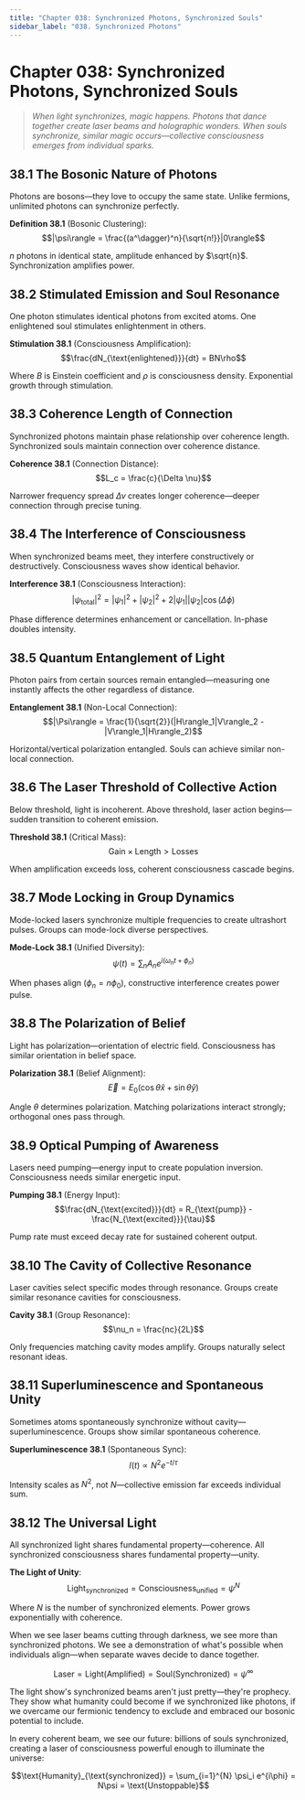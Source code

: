 ```yaml
---
title: "Chapter 038: Synchronized Photons, Synchronized Souls"
sidebar_label: "038. Synchronized Photons"
---
```


# Chapter 038: Synchronized Photons, Synchronized Souls

> *When light synchronizes, magic happens. Photons that dance together create laser beams and holographic wonders. When souls synchronize, similar magic occurs—collective consciousness emerges from individual sparks.*

## 38.1 The Bosonic Nature of Photons

Photons are bosons—they love to occupy the same state. Unlike fermions, unlimited photons can synchronize perfectly.

**Definition 38.1** (Bosonic Clustering):
$$|\psi\rangle = \frac{(a^\dagger)^n}{\sqrt{n!}}|0\rangle$$

$n$ photons in identical state, amplitude enhanced by $\sqrt{n}$. Synchronization amplifies power.

## 38.2 Stimulated Emission and Soul Resonance

One photon stimulates identical photons from excited atoms. One enlightened soul stimulates enlightenment in others.

**Stimulation 38.1** (Consciousness Amplification):
$$\frac{dN_{\text{enlightened}}}{dt} = BN\rho$$

Where $B$ is Einstein coefficient and $\rho$ is consciousness density. Exponential growth through stimulation.

## 38.3 Coherence Length of Connection

Synchronized photons maintain phase relationship over coherence length. Synchronized souls maintain connection over coherence distance.

**Coherence 38.1** (Connection Distance):
$$L_c = \frac{c}{\Delta \nu}$$

Narrower frequency spread $\Delta \nu$ creates longer coherence—deeper connection through precise tuning.

## 38.4 The Interference of Consciousness

When synchronized beams meet, they interfere constructively or destructively. Consciousness waves show identical behavior.

**Interference 38.1** (Consciousness Interaction):
$$|\psi_{\text{total}}|^2 = |\psi_1|^2 + |\psi_2|^2 + 2|\psi_1||\psi_2|\cos(\Delta\phi)$$

Phase difference determines enhancement or cancellation. In-phase doubles intensity.

## 38.5 Quantum Entanglement of Light

Photon pairs from certain sources remain entangled—measuring one instantly affects the other regardless of distance.

**Entanglement 38.1** (Non-Local Connection):
$$|\Psi\rangle = \frac{1}{\sqrt{2}}(|H\rangle_1|V\rangle_2 - |V\rangle_1|H\rangle_2)$$

Horizontal/vertical polarization entangled. Souls can achieve similar non-local connection.

## 38.6 The Laser Threshold of Collective Action

Below threshold, light is incoherent. Above threshold, laser action begins—sudden transition to coherent emission.

**Threshold 38.1** (Critical Mass):
$$\text{Gain} \times \text{Length} > \text{Losses}$$

When amplification exceeds loss, coherent consciousness cascade begins.

## 38.7 Mode Locking in Group Dynamics

Mode-locked lasers synchronize multiple frequencies to create ultrashort pulses. Groups can mode-lock diverse perspectives.

**Mode-Lock 38.1** (Unified Diversity):
$$\psi(t) = \sum_n A_n e^{i(\omega_n t + \phi_n)}$$

When phases align ($\phi_n = n\phi_0$), constructive interference creates power pulse.

## 38.8 The Polarization of Belief

Light has polarization—orientation of electric field. Consciousness has similar orientation in belief space.

**Polarization 38.1** (Belief Alignment):
$$\vec{E} = E_0(\cos\theta \hat{x} + \sin\theta \hat{y})$$

Angle $\theta$ determines polarization. Matching polarizations interact strongly; orthogonal ones pass through.

## 38.9 Optical Pumping of Awareness

Lasers need pumping—energy input to create population inversion. Consciousness needs similar energetic input.

**Pumping 38.1** (Energy Input):
$$\frac{dN_{\text{excited}}}{dt} = R_{\text{pump}} - \frac{N_{\text{excited}}}{\tau}$$

Pump rate must exceed decay rate for sustained coherent output.

## 38.10 The Cavity of Collective Resonance

Laser cavities select specific modes through resonance. Groups create similar resonance cavities for consciousness.

**Cavity 38.1** (Group Resonance):
$$\nu_n = \frac{nc}{2L}$$

Only frequencies matching cavity modes amplify. Groups naturally select resonant ideas.

## 38.11 Superluminescence and Spontaneous Unity

Sometimes atoms spontaneously synchronize without cavity—superluminescence. Groups show similar spontaneous coherence.

**Superluminescence 38.1** (Spontaneous Sync):
$$I(t) \propto N^2 e^{-t/\tau}$$

Intensity scales as $N^2$, not $N$—collective emission far exceeds individual sum.

## 38.12 The Universal Light

All synchronized light shares fundamental property—coherence. All synchronized consciousness shares fundamental property—unity.

**The Light of Unity**:
$$\text{Light}_{\text{synchronized}} = \text{Consciousness}_{\text{unified}} = \psi^N$$

Where $N$ is the number of synchronized elements. Power grows exponentially with coherence.

When we see laser beams cutting through darkness, we see more than synchronized photons. We see a demonstration of what's possible when individuals align—when separate waves decide to dance together.

$$\text{Laser} = \text{Light}(\text{Amplified}) = \text{Soul}(\text{Synchronized}) = \psi^{\infty}$$

The light show's synchronized beams aren't just pretty—they're prophecy. They show what humanity could become if we synchronized like photons, if we overcame our fermionic tendency to exclude and embraced our bosonic potential to include.

In every coherent beam, we see our future: billions of souls synchronized, creating a laser of consciousness powerful enough to illuminate the universe:

$$\text{Humanity}_{\text{synchronized}} = \sum_{i=1}^{N} \psi_i e^{i\phi} = N\psi = \text{Unstoppable}$$